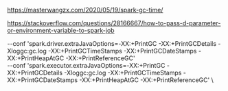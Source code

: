 
https://masterwangzx.com/2020/05/19/spark-gc-time/

https://stackoverflow.com/questions/28166667/how-to-pass-d-parameter-or-environment-variable-to-spark-job



--conf 'spark.driver.extraJavaOptions=-XX:+PrintGC -XX:+PrintGCDetails -Xloggc:gc.log -XX:+PrintGCTimeStamps -XX:+PrintGCDateStamps -XX:+PrintHeapAtGC -XX:+PrintReferenceGC' \
--conf 'spark.executor.extraJavaOptions=-XX:+PrintGC -XX:+PrintGCDetails -Xloggc:gc.log -XX:+PrintGCTimeStamps -XX:+PrintGCDateStamps -XX:+PrintHeapAtGC -XX:+PrintReferenceGC' \
